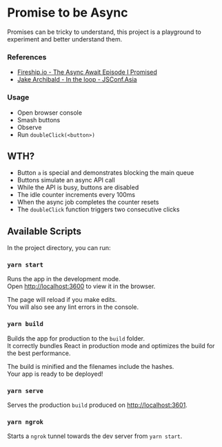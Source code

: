 # Promise to be Async

Promises can be tricky to understand, this project is a playground to experiment and better understand them.

### References

- [Fireship.io - The Async Await Episode I Promised](https://youtu.be/vn3tm0quoqE)
- [Jake Archibald - In the loop - JSConf.Asia](https://youtu.be/cCOL7MC4Pl0)

### Usage

- Open browser console
- Smash buttons
- Observe
- Run `doubleClick(<button>)`

## WTH?

- Button `a` is special and demonstrates blocking the main queue
- Buttons simulate an async API call
- While the API is busy, buttons are disabled
- The idle counter increments every 100ms
- When the async job completes the counter resets
- The `doubleClick` function triggers two consecutive clicks

## Available Scripts

In the project directory, you can run:

### `yarn start`

Runs the app in the development mode.\
Open [http://localhost:3600](http://localhost:3600) to view it in the browser.

The page will reload if you make edits.\
You will also see any lint errors in the console.

### `yarn build`

Builds the app for production to the `build` folder.\
It correctly bundles React in production mode and optimizes the build for the best performance.

The build is minified and the filenames include the hashes.\
Your app is ready to be deployed!

### `yarn serve`

Serves the production `build` produced on [http://localhost:3601](http://localhost:3601).

### `yarn ngrok`

Starts a `ngrok` tunnel towards the dev server from `yarn start`.
